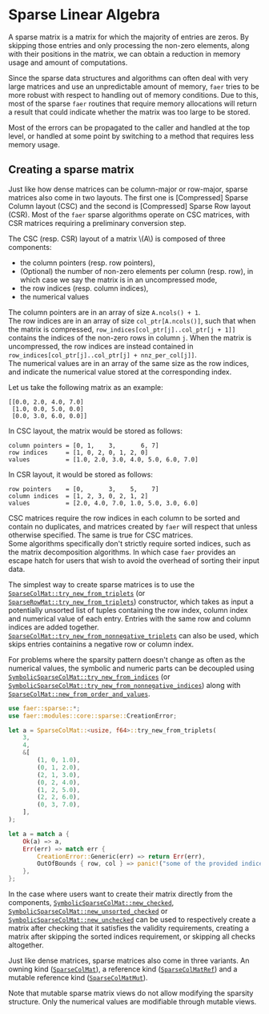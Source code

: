 # Sparse Linear Algebra
A sparse matrix is a matrix for which the majority of entries are zeros.
By skipping those entries and only processing the non-zero elements, along with their positions in the matrix, we can obtain a reduction in memory usage and amount of computations.

Since the sparse data structures and algorithms can often deal with very large matrices and use an unpredictable amount of memory, `faer` tries to be more robust with respect to handling out of memory conditions.
Due to this, most of the sparse `faer` routines that require memory allocations will return a result that could indicate whether the matrix was too large to be stored.

Most of the errors can be propagated to the caller and handled at the top level, or handled at some point by switching to a method that requires less memory usage.

## Creating a sparse matrix
Just like how dense matrices can be column-major or row-major, sparse matrices also come in two layouts.
The first one is \[Compressed\] Sparse Column layout (CSC) and the second is \[Compressed\] Sparse Row layout (CSR).
Most of the `faer` sparse algorithms operate on CSC matrices, with CSR matrices requiring a preliminary conversion step.

The CSC (resp. CSR) layout of a matrix \\(A\\) is composed of three components:
- the column pointers (resp. row pointers),
- (Optional) the number of non-zero elements per column (resp. row), in which case we say the matrix is in an uncompressed mode,
- the row indices (resp. column indices),
- the numerical values

The column pointers are in an array of size `A.ncols() + 1`.  
The row indices are in an array of size `col_ptr[A.ncols()]`, such that when the matrix is compressed, `row_indices[col_ptr[j]..col_ptr[j + 1]]` contains the indices of the non-zero rows in column `j`.
When the matrix is uncompressed, the row indices are instead contained in `row_indices[col_ptr[j]..col_ptr[j] + nnz_per_col[j]]`.  
The numerical values are in an array of the same size as the row indices, and indicate the numerical value stored at the corresponding index.

Let us take the following matrix as an example:
```notcode
[[0.0, 2.0, 4.0, 7.0]
 [1.0, 0.0, 5.0, 0.0]
 [0.0, 3.0, 6.0, 0.0]]
```

In CSC layout, the matrix would be stored as follows:
```notcode
column pointers = [0, 1,    3,       6, 7]
row indices     = [1, 0, 2, 0, 1, 2, 0]
values          = [1.0, 2.0, 3.0, 4.0, 5.0, 6.0, 7.0]
```

In CSR layout, it would be stored as follows:
```notcode
row pointers    = [0,       3,    5,    7]
column indices  = [1, 2, 3, 0, 2, 1, 2]
values          = [2.0, 4.0, 7.0, 1.0, 5.0, 3.0, 6.0]
```

CSC matrices require the row indices in each column to be sorted and contain no duplicates, and matrices created by `faer` will respect that unless otherwise specified.
The same is true for CSC matrices.  
Some algorithms specifically don't strictly require sorted indices, such as the matrix decomposition algorithms. In which case `faer` provides an escape hatch for users that wish to avoid the overhead of sorting their input data.

The simplest way to create sparse matrices is to use the [`SparseColMat::try_new_from_triplets`](https://docs.rs/faer-core/latest/faer_core/sparse/type.SparseColMat.html#method.try_new_from_triplets) (or [`SparseRowMat::try_new_from_triplets`](https://docs.rs/faer-core/latest/faer_core/sparse/type.SparseRowMat.html#method.try_new_from_triplets)) constructor, which takes as input a potentially unsorted list of tuples containing the row index, column index and numerical value of each entry.
Entries with the same row and column indices are added together. [`SparseColMat::try_new_from_nonnegative_triplets`](https://docs.rs/faer-core/latest/faer_core/sparse/type.SparseColMat.html#method.try_new_from_nonnegative_triplets) can also be used, which skips entries containins a negative row or column index.

For problems where the sparsity pattern doesn't change as often as the numerical values, the symbolic and numeric parts can be decoupled using [`SymbolicSparseColMat::try_new_from_indices`](https://docs.rs/faer-core/latest/faer_core/sparse/struct.SymbolicSparseColMat.html#method.try_new_from_indices) (or [`SymbolicSparseColMat::try_new_from_nonnegative_indices`](https://docs.rs/faer-core/latest/faer_core/sparse/struct.SymbolicSparseColMat.html#method.try_new_from_nonnegative_indices)) along with [`SparseColMat::new_from_order_and_values`](https://docs.rs/faer-core/latest/faer_core/sparse/type.SparseColMat.html#method.new_from_order_and_values).

```rust
use faer::sparse::*;
use faer::modules::core::sparse::CreationError;

let a = SparseColMat::<usize, f64>::try_new_from_triplets(
    3,
    4,
    &[
        (1, 0, 1.0),
        (0, 1, 2.0),
        (2, 1, 3.0),
        (0, 2, 4.0),
        (1, 2, 5.0),
        (2, 2, 6.0),
        (0, 3, 7.0),
    ],
);

let a = match a {
    Ok(a) => a,
    Err(err) => match err {
        CreationError::Generic(err) => return Err(err),
        OutOfBounds { row, col } => panic!("some of the provided indices exceed the size of the matrix."),
    },
};
```

In the case where users want to create their matrix directly from the components, [`SymbolicSparseColMat::new_checked`](https://docs.rs/faer-core/latest/faer_core/sparse/struct.SymbolicSparseColMat.html#method.new_checked), [`SymbolicSparseColMat::new_unsorted_checked`](https://docs.rs/faer-core/latest/faer_core/sparse/struct.SymbolicSparseColMat.html#method.new_unsorted_checked) or [`SymbolicSparseColMat::new_unchecked`](https://docs.rs/faer-core/latest/faer_core/sparse/struct.SymbolicSparseColMat.html#method.new_unchecked) can be used to respectively create a matrix after checking that it satisfies the validity requirements, creating a matrix after skipping the sorted indices requirement, or skipping all checks altogether.

Just like dense matrices, sparse matrices also come in three variants. An owning kind ([`SparseColMat`](https://docs.rs/faer-core/latest/faer_core/sparse/type.SparseColMat.html)), a reference kind ([`SparseColMatRef`](https://docs.rs/faer-core/latest/faer_core/sparse/type.SparseColMatRef.html)) and a mutable reference kind ([`SparseColMatMut`](https://docs.rs/faer-core/latest/faer_core/sparse/type.SparseColMatMut.html)).

Note that mutable sparse matrix views do not allow modifying the sparsity structure. Only the numerical values are modifiable through mutable views.
